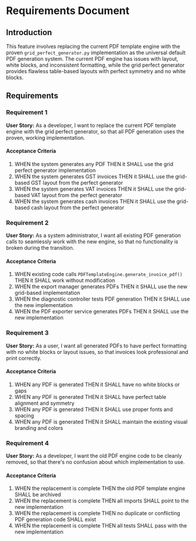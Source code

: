 # Requirements Document

## Introduction

This feature involves replacing the current PDF template engine with the proven `grid_perfect_generator.py` implementation as the universal default PDF generation system. The current PDF engine has issues with layout, white blocks, and inconsistent formatting, while the grid perfect generator provides flawless table-based layouts with perfect symmetry and no white blocks.

## Requirements

### Requirement 1

**User Story:** As a developer, I want to replace the current PDF template engine with the grid perfect generator, so that all PDF generation uses the proven, working implementation.

#### Acceptance Criteria

1. WHEN the system generates any PDF THEN it SHALL use the grid perfect generator implementation
2. WHEN the system generates GST invoices THEN it SHALL use the grid-based GST layout from the perfect generator
3. WHEN the system generates VAT invoices THEN it SHALL use the grid-based VAT layout from the perfect generator
4. WHEN the system generates cash invoices THEN it SHALL use the grid-based cash layout from the perfect generator

### Requirement 2

**User Story:** As a system administrator, I want all existing PDF generation calls to seamlessly work with the new engine, so that no functionality is broken during the transition.

#### Acceptance Criteria

1. WHEN existing code calls `PDFTemplateEngine.generate_invoice_pdf()` THEN it SHALL work without modification
2. WHEN the export manager generates PDFs THEN it SHALL use the new grid-based implementation
3. WHEN the diagnostic controller tests PDF generation THEN it SHALL use the new implementation
4. WHEN the PDF exporter service generates PDFs THEN it SHALL use the new implementation

### Requirement 3

**User Story:** As a user, I want all generated PDFs to have perfect formatting with no white blocks or layout issues, so that invoices look professional and print correctly.

#### Acceptance Criteria

1. WHEN any PDF is generated THEN it SHALL have no white blocks or gaps
2. WHEN any PDF is generated THEN it SHALL have perfect table alignment and symmetry
3. WHEN any PDF is generated THEN it SHALL use proper fonts and spacing
4. WHEN any PDF is generated THEN it SHALL maintain the existing visual branding and colors

### Requirement 4

**User Story:** As a developer, I want the old PDF engine code to be cleanly removed, so that there's no confusion about which implementation to use.

#### Acceptance Criteria

1. WHEN the replacement is complete THEN the old PDF template engine SHALL be archived
2. WHEN the replacement is complete THEN all imports SHALL point to the new implementation
3. WHEN the replacement is complete THEN no duplicate or conflicting PDF generation code SHALL exist
4. WHEN the replacement is complete THEN all tests SHALL pass with the new implementation